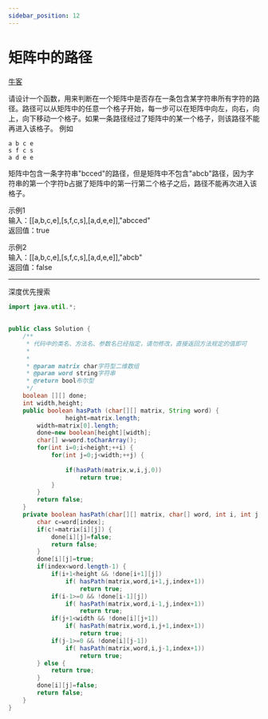 ```yaml
---
sidebar_position: 12
---
```


# 矩阵中的路径

[牛客](https://www.nowcoder.com/practice/2a49359695a544b8939c77358d29b7e6)

请设计一个函数，用来判断在一个矩阵中是否存在一条包含某字符串所有字符的路径。路径可以从矩阵中的任意一个格子开始，每一步可以在矩阵中向左，向右，向上，向下移动一个格子。如果一条路径经过了矩阵中的某一个格子，则该路径不能再进入该格子。 例如 
~~~
a b c e
s f c s
a d e e
~~~
矩阵中包含一条字符串"bcced"的路径，但是矩阵中不包含"abcb"路径，因为字符串的第一个字符b占据了矩阵中的第一行第二个格子之后，路径不能再次进入该格子。

示例1  
输入：[[a,b,c,e],[s,f,c,s],[a,d,e,e]],"abcced"   
返回值：true

示例2  
输入：[[a,b,c,e],[s,f,c,s],[a,d,e,e]],"abcb"  
返回值：false

---

深度优先搜索

~~~java
import java.util.*;
 
 
public class Solution {
    /**
     * 代码中的类名、方法名、参数名已经指定，请勿修改，直接返回方法规定的值即可
     *
     *
     * @param matrix char字符型二维数组
     * @param word string字符串
     * @return bool布尔型
     */
    boolean [][] done;
    int width,height;
    public boolean hasPath (char[][] matrix, String word) {
                height=matrix.length;
        width=matrix[0].length;
        done=new boolean[height][width];
        char[] w=word.toCharArray();
        for(int i=0;i<height;++i) {
            for(int j=0;j<width;++j) {
                 
                if(hasPath(matrix,w,i,j,0))
                    return true;
            }
        }
        return false;
    }
    private boolean hasPath(char[][] matrix, char[] word, int i, int j,int index) {
        char c=word[index];
        if(c!=matrix[i][j]) {
            done[i][j]=false;
            return false;
        }
        done[i][j]=true;
        if(index<word.length-1) {
            if(i+1<height && !done[i+1][j])
                if( hasPath(matrix,word,i+1,j,index+1))
                    return true;
            if(i-1>=0 && !done[i-1][j])
                if( hasPath(matrix,word,i-1,j,index+1))
                    return true;
            if(j+1<width && !done[i][j+1])
                if( hasPath(matrix,word,i,j+1,index+1))
                    return true;
            if(j-1>=0 && !done[i][j-1])
                if( hasPath(matrix,word,i,j-1,index+1))
                    return true;
        } else {
            return true;
        }
        done[i][j]=false;
        return false;
    }
}
~~~